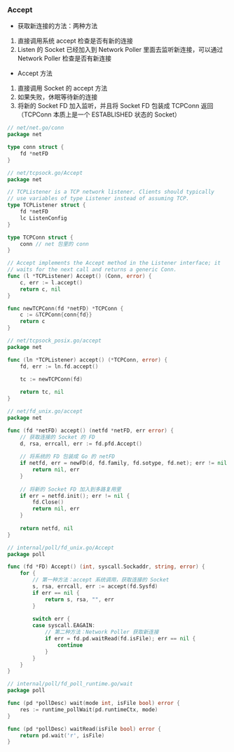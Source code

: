 ### Accept 

* 获取新连接的方法：两种方法

1. 直接调用系统 accept 检查是否有新的连接
2. Listen 的 Socket 已经加入到 Network Poller 里面去监听新连接，可以通过 Network Poller 检查是否有新连接


* Accept 方法

1. 直接调用 Socket 的 accept 方法
2. 如果失败，休眠等待新的连接
3. 将新的 Socket FD 加入监听，并且将 Socket FD 包装成 TCPConn 返回（TCPConn 本质上是一个 ESTABLISHED 状态的 Socket）

```go
// net/net.go/conn
package net

type conn struct {
	fd *netFD
}
```

```go
// net/tcpsock.go/Accept
package net

// TCPListener is a TCP network listener. Clients should typically
// use variables of type Listener instead of assuming TCP.
type TCPListener struct {
	fd *netFD
	lc ListenConfig
}

type TCPConn struct {
	conn // net 包里的 conn
}

// Accept implements the Accept method in the Listener interface; it
// waits for the next call and returns a generic Conn.
func (l *TCPListener) Accept() (Conn, error) {
	c, err := l.accept()
	return c, nil
}

func newTCPConn(fd *netFD) *TCPConn {
	c := &TCPConn{conn{fd}}
	return c
}
```

```go
// net/tcpsock_posix.go/accept
package net

func (ln *TCPListener) accept() (*TCPConn, error) {
	fd, err := ln.fd.accept()
	
	tc := newTCPConn(fd)

	return tc, nil
}
```

```go
// net/fd_unix.go/accept
package net

func (fd *netFD) accept() (netfd *netFD, err error) {
    // 获取连接的 Socket 的 FD
    d, rsa, errcall, err := fd.pfd.Accept()
    
    // 将系统的 FD 包装成 Go 的 netFD
    if netfd, err = newFD(d, fd.family, fd.sotype, fd.net); err != nil {
        return nil, err
    }
    
    // 将新的 Socket FD 加入到多路复用里
    if err = netfd.init(); err != nil {
        fd.Close()
        return nil, err
    }
    
    return netfd, nil
}
```

```go
// internal/poll/fd_unix.go/Accept
package poll

func (fd *FD) Accept() (int, syscall.Sockaddr, string, error) {
    for {
    	// 第一种方法：accept 系统调用，获取连接的 Socket
        s, rsa, errcall, err := accept(fd.Sysfd)
        if err == nil {
            return s, rsa, "", err
        }
        
        switch err {
        case syscall.EAGAIN:
            // 第二种方法：Network Poller 获取新连接
            if err = fd.pd.waitRead(fd.isFile); err == nil {
                continue
            }
        }
    }
}
```

```go
// internal/poll/fd_poll_runtime.go/wait
package poll

func (pd *pollDesc) wait(mode int, isFile bool) error {
	res := runtime_pollWait(pd.runtimeCtx, mode)
}

func (pd *pollDesc) waitRead(isFile bool) error {
	return pd.wait('r', isFile)
}
```
